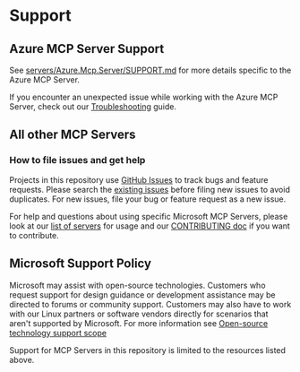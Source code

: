 # Support

## Azure MCP Server Support

See [servers/Azure.Mcp.Server/SUPPORT.md](https://github.com/microsoft/mcp/blob/main/servers/Azure.Mcp.Server/SUPPORT.md) for more details specific to the Azure MCP Server.

If you encounter an unexpected issue while working with the Azure MCP Server, check out our [Troubleshooting](https://aka.ms/azmcp/troubleshooting) guide.

## All other MCP Servers

### How to file issues and get help

Projects in this repository use [GitHub Issues][gh-issue] to track bugs and feature requests. Please search the [existing issues][exist-issue] before filing new issues to avoid duplicates. For new issues, file your bug or feature request as a new issue.

For help and questions about using specific Microsoft MCP Servers, please look at our [list of servers][servers] for usage and our [CONTRIBUTING doc][contribute] if you want to contribute.

## Microsoft Support Policy

Microsoft may assist with open-source technologies. Customers who request support for design guidance or development assistance may be directed to forums or community support. Customers may also have to work with our Linux partners or software vendors directly for scenarios that aren't supported by Microsoft. For more information see [Open-source technology support scope](https://learn.microsoft.com/troubleshoot/azure/cloud-services/support-linux-open-source-technology#open-source-technology-support-matrix)

Support for MCP Servers in this repository is limited to the resources listed above.

[contribute]: https://github.com/microsoft/mcp/blob/main/CONTRIBUTING.md
[exist-issue]: https://github.com/microsoft/mcp/issues
[gh-issue]: https://github.com/microsoft/mcp/issues/new/choose
[servers]: https://github.com/microsoft/mcp/blob/main/servers

